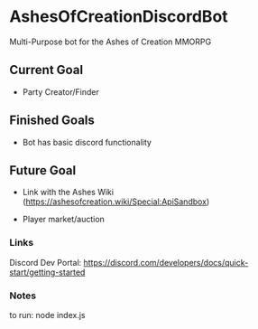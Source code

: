 # AshesOfCreationDiscordBot

 Multi-Purpose bot for the Ashes of Creation MMORPG

## Current Goal

- Party Creator/Finder

## Finished Goals

- Bot has basic discord functionality

## Future Goal

- Link with the Ashes Wiki (<https://ashesofcreation.wiki/Special:ApiSandbox>)

- Player market/auction

### Links

  Discord Dev Portal: <https://discord.com/developers/docs/quick-start/getting-started>

### Notes

 to run: node index.js
